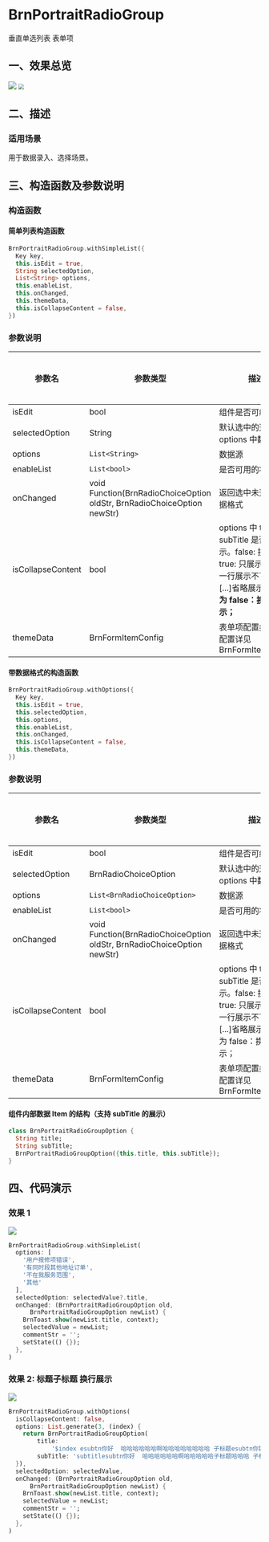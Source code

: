 # BrnPortraitRadioGroup

垂直单选列表 表单项

## 一、效果总览

![](./img/BrnPortraitRadioGroupDemo1.png)
<img src="./img/BrnPortraitRadioGroupDemo2.png" style="zoom:67%;" />

## 二、描述

### 适用场景

用于数据录入、选择场景。

## 三、构造函数及参数说明

### 构造函数

#### 简单列表构造函数

```dart
BrnPortraitRadioGroup.withSimpleList({
  Key key,
  this.isEdit = true,
  String selectedOption,
  List<String> options,
  this.enableList,
  this.onChanged,
  this.themeData,
  this.isCollapseContent = false,
})
```

### 参数说明

| **参数名**        | **参数类型**                                                            | **描述**                                                                                                                              | **是否必填** | **默认值** |
| ----------------- | ----------------------------------------------------------------------- | ------------------------------------------------------------------------------------------------------------------------------------- | ------------ | ---------- |
| isEdit            | bool                                                                    | 组件是否可编辑                                                                                                                        | 否           | 无         |
| selectedOption    | String                                                                  | 默认选中的选项，与 options 中数据匹配                                                                                                 | 否           | 无         |
| options           | `List<String>`                                                          | 数据源                                                                                                                                | 否           | 否         |
| enableList        | `List<bool> `                                                           | 是否可用的状态                                                                                                                        | 否           | 否         |
| onChanged         | void Function(BrnRadioChoiceOption oldStr, BrnRadioChoiceOption newStr) | 返回选中未选中的数据格式                                                                                                              | 否           | 无         |
| isCollapseContent | bool                                                                    | options 中 title subTitle 是否换行展示。false: 换行展示 true: 只展示一行，一行展示不下末尾[...]省略展示**默认值为 false：换行展示；** | 否           | false      |
| themeData         | BrnFormItemConfig                                                       | 表单项配置类，具体配置详见 BrnFormItemConfig                                                                                          | 否           |            |

#### 带数据格式的构造函数

```dart
BrnPortraitRadioGroup.withOptions({
  Key key,
  this.isEdit = true,
  this.selectedOption,
  this.options,
  this.enableList,
  this.onChanged,
  this.isCollapseContent = false,
  this.themeData,
})
```

### 参数说明

| **参数名**        | **参数类型**                                                            | **描述**                                                                                                                          | **是否必填** | **默认值** |
| ----------------- | ----------------------------------------------------------------------- | --------------------------------------------------------------------------------------------------------------------------------- | ------------ | ---------- |
| isEdit            | bool                                                                    | 组件是否可编辑                                                                                                                    | 否           | 无         |
| selectedOption    | BrnRadioChoiceOption                                                    | 默认选中的选项，与 options 中数据匹配                                                                                             | 否           | 无         |
| options           | `List<BrnRadioChoiceOption>`                                            | 数据源                                                                                                                            | 否           | 否         |
| enableList        | `List<bool>`                                                            | 是否可用的状态                                                                                                                    | 否           | 否         |
| onChanged         | void Function(BrnRadioChoiceOption oldStr, BrnRadioChoiceOption newStr) | 返回选中未选中的数据格式                                                                                                          | 否           | 无         |
| isCollapseContent | bool                                                                    | options 中 title subTitle 是否换行展示。false: 换行展示 true: 只展示一行，一行展示不下末尾[...]省略展示默认值为 false：换行展示； | 否           | false      |
| themeData         | BrnFormItemConfig                                                       | 表单项配置类，具体配置详见 BrnFormItemConfig                                                                                      | 否           |            |

#### 组件内部数据 Item 的结构（支持 subTitle 的展示）

```dart
class BrnPortraitRadioGroupOption {
  String title;
  String subTitle;
  BrnPortraitRadioGroupOption({this.title, this.subTitle});
}
```

## 四、代码演示

### 效果 1

![](./img/BrnPortraitRadioGroupDemo1.png)

```dart
BrnPortraitRadioGroup.withSimpleList(
  options: [
    '用户报修项错误',
    '有同时段其他地址订单',
    '不在我服务范围',
    '其他'
  ],
  selectedOption: selectedValue?.title,
  onChanged: (BrnPortraitRadioGroupOption old,
      BrnPortraitRadioGroupOption newList) {
    BrnToast.show(newList.title, context);
    selectedValue = newList;
    commentStr = '';
    setState(() {});
  },
)
```

### 效果 2: 标题子标题 换行展示

![](./img/BrnPortraitRadioGroupDemo2.png)

```dart
BrnPortraitRadioGroup.withOptions(
  isCollapseContent: false,
  options: List.generate(3, (index) {
    return BrnPortraitRadioGroupOption(
        title:
            '$index esubtn你好  哈哈哈哈哈哈啊哈哈哈哈哈哈哈哈 子标题esubtn你好  哈哈哈哈哈哈啊哈哈哈哈哈哈哈哈 子标题',
        subTitle: 'subtitlesubtn你好  哈哈哈哈哈哈啊哈哈哈哈哈子标题哈哈哈 子标题子标题');
  }),
  selectedOption: selectedValue,
  onChanged: (BrnPortraitRadioGroupOption old,
      BrnPortraitRadioGroupOption newList) {
    BrnToast.show(newList.title, context);
    selectedValue = newList;
    commentStr = '';
    setState(() {});
  },
)
```
